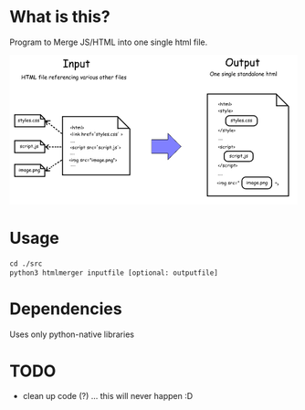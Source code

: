 What is this?
==============
Program to Merge JS/HTML into one single html file.

![depiction of what the tool does](./ref/tool_explanation.png)


Usage
=====
```
cd ./src
python3 htmlmerger inputfile [optional: outputfile]
```


Dependencies
============
Uses only python-native libraries

TODO
=====
 - clean up code (?) ... this will never happen :D
